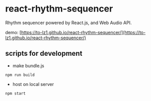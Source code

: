 # react-rhythm-sequencer
Rhythm sequencer powered by React.js, and Web Audio API.

demo: [https://to-lz1.github.io/react-rhythm-sequencer/](https://to-lz1.github.io/react-rhythm-sequencer/)

## scripts for development

* make bundle.js

```
npm run build
```

* host on local server

```
npm start
```
